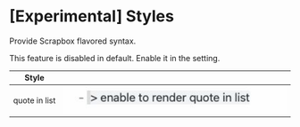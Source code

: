 # [Experimental] Styles

Provide Scrapbox flavored syntax.

This feature is disabled in default. Enable it in the setting.

<table>
<thead>
<tr>
<th>Style</th>
<th></th>
</tr>
</thead>
<tr>

<tr>
<td>
quote in list
</td>
<td>
<img src="./docs/quate-in-list.jpeg" width="400px" />
</td>
</tr>
